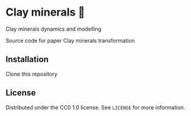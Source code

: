 # Clay minerals 🗿

Clay minerals dynamics and modelling

Source code for paper Clay minerals transformation

## Installation

Clone this repository

## License

Distributed under the CC0 1.0 license. See ``LICENSE`` for more information.
